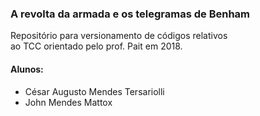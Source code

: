 ### A revolta da armada e os telegramas de Benham

Repositório para versionamento de códigos relativos  
ao TCC orientado pelo prof. Pait em 2018.

#### Alunos:
* César Augusto Mendes Tersariolli
* John Mendes Mattox
